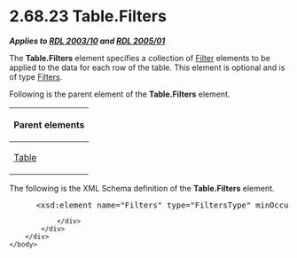 <html dir="LTR" xmlns:mshelp="http://msdn.microsoft.com/mshelp" xmlns:ddue="http://ddue.schemas.microsoft.com/authoring/2003/5" xmlns:xlink="http://www.w3.org/1999/xlink" xmlns:tool="http://www.microsoft.com/tooltip">
    <head>
        <meta http-equiv="Content-Type" content="text/html; CHARSET=utf-8"></meta>
        <meta name="save" content="history"></meta>
        <title>2.68.23 Table.Filters</title>
        <xml>
            <mshelp:toctitle title="2.68.23 Table.Filters"></mshelp:toctitle>
            <mshelp:rltitle title="[MS-RDL]: Table.Filters"></mshelp:rltitle>
            <mshelp:keyword index="A" term="f5964a82-d10c-4d0e-b010-8b069e51b94b"></mshelp:keyword>
            <mshelp:attr name="DCSext.ContentType" value="open specification"></mshelp:attr>
            <mshelp:attr name="AssetID" value="f5964a82-d10c-4d0e-b010-8b069e51b94b"></mshelp:attr>
            <mshelp:attr name="TopicType" value="kbRef"></mshelp:attr>
            <mshelp:attr name="DCSext.Title" value="[MS-RDL]: Table.Filters" />
        </xml>
    </head>
    <body>
        <div id="header">
            <h1 class="heading">2.68.23 Table.Filters</h1>
        </div>
        <div id="mainSection">
            <div id="mainBody">
                <div id="allHistory" class="saveHistory"></div>
                <div id="sectionSection0" class="section" name="collapseableSection">
                    

<p><b><i>Applies to </i></b><a href="a7e2ad00-07c8-4f6d-80ab-3ad55df7b233.htm"><b><i>RDL 2003/10</i></b></a><b>
<i>and </i></b><a href="3ebe2912-4958-4832-b391-cad1f5e13338.htm"><b><i>RDL 2005/01</i></b></a></p>

<p>The <b>Table.Filters</b> element specifies a collection of <a href="c0f6a66a-1055-4f4d-b1e7-4fc47b588ed2.htm">Filter</a> elements to be
applied to the data for each row of the table. This element is optional and is
of type <a href="4075354a-2747-4ce0-ba0f-3e32a950f605.htm">Filters</a>. </p>

<p>Following is the parent element of the <b>Table.Filters</b>
element.</p>

<table>
 <thead>
  <tr>
   <th>
   <p>Parent elements</p>
   </th>
  </tr>
 </thead>
 <tr>
  <td>
  <p><a href="660db744-699e-4ca3-a2d6-a5cab4bcf9b0.htm">Table</a></p>
  </td>
 </tr>
</table>

<p>The following is the XML Schema definition of the <b>Table.Filters</b>
element.</p>

<dl>
<dd>
<div><pre> &lt;xsd:element name=&quot;Filters&quot; type=&quot;FiltersType&quot; minOccurs=&quot;0&quot; /&gt;
</pre></div>
</dd></dl>


                </div>
            </div>
        </div>
    </body>
</html>